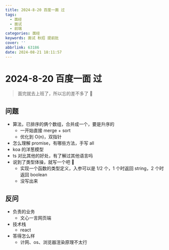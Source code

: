 ```yaml
---
title: 2024-8-20 百度一面 过
tags:
  - 面经
  - 面试
  - 前端
categories: 面经
keywords: 面试 秋招 提前批
cover: ''
abbrlink: 63186
date: 2024-08-21 18:11:57
---
```


# 2024-8-20 百度一面 过

> 面完就去上班了，所以忘的差不多了 🤕

## 问题

- 算法，已排序的俩个数组，合并成一个，要是升序的
  - 一开始直接 merge + sort
  - 优化到 O(n)，双指针
- 怎么理解 promise，有哪些方法，手写 all
- koa 的洋葱模型
- ts 对比其他的好处，有了解过其他语言吗
- 说到了类型体操，就写一个吧 🤡
  - 实现一个函数的类型定义，入参可以是 1/2 个，1 个时返回 string，2 个时返回 boolean
  - 没写出来

## 反问

- 负责的业务
  - 文心一言网页端
- 技术栈
  - react
- 答得怎么样
  - 计网、os、浏览器渲染原理不太行
